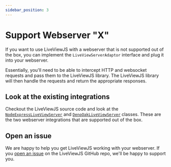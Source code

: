 ```yaml
---
sidebar_position: 3
---
```


# Support Webserver "X"

If you want to use LiveViewJS with a webserver that is not supported out of the box, you can implement the
`LiveViewServerAdaptor` interface and plug it into your webserver.

Essentially, you'll need to be able to intercept HTTP and websocket requests and pass them to the LiveViewJS library.
The LiveViewJS library will then handle the requests and return the appropriate responses.

## Look at the existing integrations

Checkout the LiveViewJS source code and look at the
[`NodeExpressLiveViewServer`](https://github.com/floodfx/liveviewjs/blob/main/packages/express/src/node/server.ts) and
[`DenoOakLiveViewServer`](https://github.com/floodfx/liveviewjs/blob/main/packages/deno/src/deno/server.ts) classes.
These are the two webserver integrations that are supported out of the box.

## Open an issue

We are happy to help you get LiveViewJS working with your webserver. If you
[open an issue](https://github.com/floodfx/liveviewjs/issues) on the LiveViewJS GitHub repo, we'll be happy to support
you.
